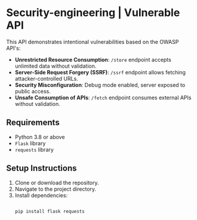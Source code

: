 # Security-engineering | Vulnerable API 

This API demonstrates intentional vulnerabilities based on the OWASP API's:
- **Unrestricted Resource Consumption**: `/store` endpoint accepts unlimited data without validation.
- **Server-Side Request Forgery (SSRF)**: `/ssrf` endpoint allows fetching attacker-controlled URLs.
- **Security Misconfiguration**: Debug mode enabled, server exposed to public access.
- **Unsafe Consumption of APIs**: `/fetch` endpoint consumes external APIs without validation.

## Requirements

- Python 3.8 or above
- `Flask` library
- `requests` library

## Setup Instructions

1. Clone or download the repository.
2. Navigate to the project directory.
3. Install dependencies:
   ```bash
   
   pip install flask requests
